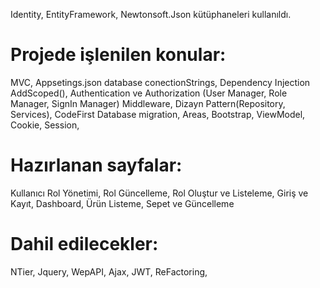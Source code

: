 Identity, EntityFramework, Newtonsoft.Json kütüphaneleri kullanıldı.
# Projede işlenilen konular:
MVC,
Appsetings.json database conectionStrings,
Dependency Injection AddScoped(),
Authentication ve Authorization (User Manager, Role Manager, SignIn Manager)
Middleware,
Dizayn Pattern(Repository, Services),
CodeFirst Database migration,
Areas,
Bootstrap,
ViewModel,
Cookie,
Session,

# Hazırlanan sayfalar:
Kullanıcı Rol Yönetimi, Rol Güncelleme, Rol Oluştur ve Listeleme,
Giriş ve Kayıt,
Dashboard,
Ürün Listeme,
Sepet ve Güncelleme

# Dahil edilecekler:
NTier,
Jquery,
WepAPI,
Ajax,
JWT,
ReFactoring,

